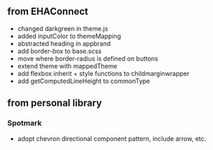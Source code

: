 ## from EHAConnect
* changed darkgreen in theme.js
* added inputColor to themeMapping
* abstracted heading in appbrand
* add border-box to base.scss
* move where border-radius is defined on buttons
* extend theme with mappedTheme
* add flexbox inherit + style functions to childmarginwrapper
* add getComputedLineHeight to commonType

## from personal library
### Spotmark
* adopt chevron directional component pattern, include arrow, etc.